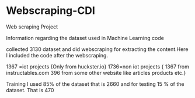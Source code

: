 # Webscraping-CDI
Web scraping Project

Information regarding the dataset used in Machine Learning code

collected 3130 dataset and did webscraping for extracting the content.Here I included the code after the webscraping.

1367 =iot projects 
{Only from huckster.io}
1736=non iot projects
{ 1367 from instructables.com
396 from some other website like articles products etc.}


Training I used 85% of the dataset that is 2660 and for testing 15 % of the dataset. That is 470
